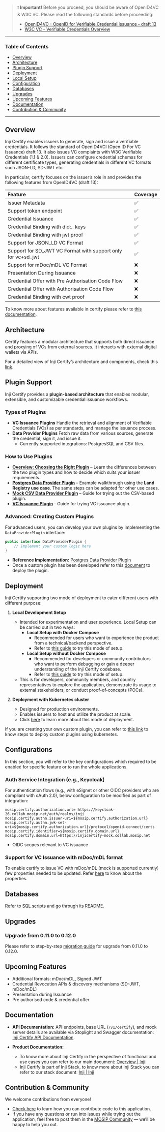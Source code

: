 > ❗ **Important\!** Before you proceed, you should be aware of OpenID4VC & W3C VC. Please read the following standards before proceeding:
>
>   * [OpenID4VC - OpenID for Verifiable Credential Issuance - draft 13](https://openid.net/specs/openid-4-verifiable-credential-issuance-1_0-ID1.html)
>   * [W3C VC - Verifiable Credentials Overview](https://www.w3.org/TR/vc-overview/)

-----

### Table of Contents

* [Overview](#overview)
* [Architecture](#architecture)
* [Plugin Support](#plugin-support)
* [Deployment](#deployment)
* [Local Setup](#local-setup)
* [Configuration](#configuration)
* [Databases](#databases)
* [Upgrades](#upgrades)
* [Upcoming Features](#upcoming-features)
* [Documentation](#documentation)
* [Contribution & Community](#contribution--community)

-----

## Overview

Inji Certify enables issuers to generate, sign and issue a verifiable credentials. It follows the standard of OpenID4VCI (Open ID For VC Issuance) draft 13. It also issues VC complaints with W3C Verifiable Credentials (1.1 & 2.0). Issuers can configure credential schemas for different certificate types, generating credentials in different VC formats such JSON-LD, SD-JWT etc.

In particular, certify focuses on the issuer’s role in and provides the following features from OpenID4VC (draft 13):

| Feature                                                   | Coverage |
| :-------------------------------------------------------- |:---------|
| Issuer Metadata                                           | ✅        |
| Support token endpoint                                    | ✅        |
| Credential Issuance                                       | ✅        |
| Credential Binding with did:.. keys                       | ✅        |
| Credential Binding with jwt proof                         | ✅        |
| Support for JSON\_LD VC Format                            | ✅        |
| Support for SD\_JWT VC Format with support only for vc+sd\_jwt | ✅        |
| Support for mDoc/mDL VC Format                            | ❌        |
| Presentation During Issuance                              | ❌        |
| Credential Offer with Pre Authorisation Code Flow         | ❌        |
| Credential Offer with Authorisation Code Flow             | ❌        |
| Credential Binding with cwt proof                         | ❌        |

To know more about features available in certify please refer to [this documentation](https://docs.inji.io/inji-certify/overview/features).

## Architecture

Certify features a modular architecture that supports both direct issuance and proxying of VCs from external sources. It interacts with external digital wallets via APIs.

For a detailed view of Inji Certify’s architecture and components, check this [link](https://docs.inji.io/inji-certify/technical-overview/components).

## Plugin Support

Inji Certify provides a **plugin-based architecture** that enables modular, extensible, and customizable credential issuance workflows.

### Types of Plugins

* **VC Issuance Plugins**
  Handle the retrieval and alignment of Verifiable Credentials (VCs) as per standards, and manage the issuance process.
* **Data Provider Plugins**
  Fetch raw data from various sources, generate the credential, sign it, and issue it.
    * Currently supported integrations: PostgresSQL and CSV files.

### How to Use Plugins

* **[Overview: Choosing the Right Plugin](./docs/VCIssuance-vs-DataProvider.md)** – Learn the differences between the two plugin types and how to decide which suits your issuer requirements.
* **[Postgres Data Provider Plugin](https://github.com/mosip/digital-credential-plugins/tree/master/postgres-dataprovider-plugin)** – Example walkthrough using the **Land Registry use case**. The same steps can be adapted for other use cases.
* **[Mock CSV Data Provider Plugin](https://github.com/mosip/digital-credential-plugins/tree/master/mock-certify-plugin#mockcsvdataproviderplugin)** – Guide for trying out the CSV-based plugin.
* **[VC Issuance Plugin](https://github.com/mosip/digital-credential-plugins/tree/master/mock-certify-plugin#mockvcissuanceplugin)** - Guide for trying VC issuance plugin.

### Advanced: Creating Custom Plugins

For advanced users, you can develop your own plugins by implementing the `DataProviderPlugin` interface:

```java
public interface DataProviderPlugin {
    // Implement your custom logic here
}
```

* **Reference Implementation:** [Postgres Data Provider Plugin](https://github.com/mosip/digital-credential-plugins/tree/master/postgres-dataprovider-plugin)
* Once a custom plugin has been developed refer to this [document](https://github.com/mosip/inji-certify/blob/master/docs/Custom-Plugin-K8s.md) to deploy the plugin.

## Deployment

Inji Certify supporting two mode of deployment to cater different users with different purpose:

1.  **Local Development Setup**

    * Intended for experimentation and user experience. Local Setup can be carried out in two ways:
        * **Local Setup with Docker Compose**
            * Recommended for users who want to experience the product from a technical/backend perspective.
            * Refer to [this guide](./docker-compose/docker-compose-injistack/README.md) to try this mode of setup.
        * **Local Setup without Docker Compose**
            * Recommended for developers or community contributors who want to perform debugging or gain a deeper understanding of the Inji Certify codebase.
            * Refer to [this guide](./docs/Local-Development.md) to try this mode of setup.
    * This is for developers, community members, and country representatives to explore the application, demonstrate its usage to external stakeholders, or conduct proof-of-concepts (POCs).

2.  **Deployment with Kubernetes cluster**

    * Designed for production environments.
    * Enables issuers to host and utilize the product at scale.
    * Click [here](https://docs.inji.io/readme/setup/deploy#deploying-inji-certify) to learn more about this mode of deployment.

If you are creating your own custom plugin, you can refer to [this link](https://github.com/mosip/inji-certify/blob/master/docs/Custom-Plugin-K8s.md) to know steps to deploy custom plugins using kubernetes.

## Configurations

In this section, you will refer to the key configurations which required to be enabled for specific feature or to run the whole applications.

### Auth Service Integration (e.g., Keycloak)

For authentication flows (e.g., with eSignet or other OIDC providers who are compliant with oAuth 2.0), below configuration to be modified as part of integration:

```properties
mosip.certify.authorization.url= https://keycloak-26.collab.mosip.net/auth/realms/inji
mosip.certify.authn.issuer-uri=${mosip.certify.authorization.url} 
mosip.certify.authn.jwk-set-uri=${mosip.certify.authorization.url}/protocol/openid-connect/certs
mosip.certify.identifier=${mosip.certify.domain.url}
mosip.certify.domain.url=https://injicertify-mock.collab.mosip.net
```

* OIDC scopes relevant to VC issuance

### Support for VC Issuance with mDoc/mDL format

To enable certify to issue VC with mDoc/mDL (mock is supported currently) few properties needed to be updated. Refer [here](https://github.com/mosip/digital-credential-plugins/tree/master/mock-certify-plugin#mdocmockvcissuanceplugin) to know about the properties.

## Databases

Refer to [SQL scripts](./db_scripts/README.md) and go through its README.

## Upgrades

### Upgrade from 0.11.0 to 0.12.0

Please refer to step-by-step [migration guide](./docs/Migration-Guide-0.11.0-to-0.12.0.md) for upgrade from 0.11.0 to 0.12.0.

## Upcoming Features

* Additional formats: mDoc/mDL, Signed JWT
* Credential Revocation APIs & discovery mechanisms (SD-JWT, mDoc/mDL)
* Presentation during Issuance
* Pre authorised code & credential offer

## Documentation

* **API Documentation:**
  API endpoints, base URL (`/v1/certify`), and mock server details are available via Stoplight and Swagger documentation: [Inji Certify API Documentation](https://mosip.stoplight.io/docs/inji-certify).

* **Product Documentation:**

    * To know more about Inji Certify in the perspective of functional and use cases you can refer to our main document: [Overview | Inji](https://docs.inji.io/inji-certify/overview)
    * Inji Certify is part of Inji Stack, to know more about Inji Stack you can refer to our stack document: [Inji | Inji](https://docs.inji.io/)

## Contribution & Community

We welcome contributions from everyone\!

* [Check here](https://docs.inji.io/readme/contribution/code-contribution) to learn how you can contribute code to this application.
* If you have any questions or run into issues while trying out the application, feel free to post them in the [MOSIP Community](https://community.mosip.io/) — we’ll be happy to help you out.